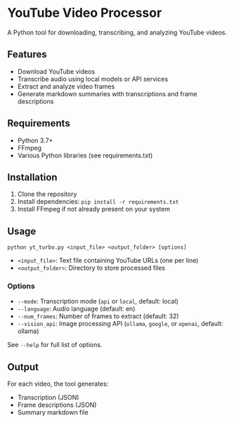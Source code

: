 # YouTube Video Processor

A Python tool for downloading, transcribing, and analyzing YouTube videos.

## Features

- Download YouTube videos
- Transcribe audio using local models or API services
- Extract and analyze video frames
- Generate markdown summaries with transcriptions and frame descriptions

## Requirements

- Python 3.7+
- FFmpeg
- Various Python libraries (see requirements.txt)

## Installation

1. Clone the repository
2. Install dependencies: `pip install -r requirements.txt`
3. Install FFmpeg if not already present on your system

## Usage

```
python yt_turbo.py <input_file> <output_folder> [options]
```

- `<input_file>`: Text file containing YouTube URLs (one per line)
- `<output_folder>`: Directory to store processed files

### Options

- `--mode`: Transcription mode (`api` or `local`, default: local)
- `--language`: Audio language (default: en)
- `--num_frames`: Number of frames to extract (default: 32)
- `--vision_api`: Image processing API (`ollama`, `google`, or `openai`, default: ollama)

See `--help` for full list of options.

## Output

For each video, the tool generates:
- Transcription (JSON)
- Frame descriptions (JSON)
- Summary markdown file
